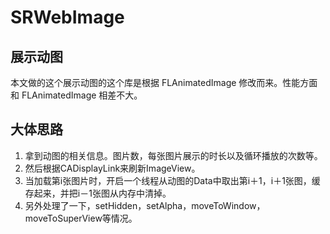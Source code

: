 # SRWebImage

## 展示动图
本文做的这个展示动图的这个库是根据 FLAnimatedImage 修改而来。性能方面和 FLAnimatedImage 相差不大。

## 大体思路

1. 拿到动图的相关信息。图片数，每张图片展示的时长以及循环播放的次数等。
2. 然后根据CADisplayLink来刷新ImageView。
3. 当加载第i张图片时，开启一个线程从动图的Data中取出第i＋1，i＋1张图，缓存起来，并把i－1张图从内存中清掉。
4. 另外处理了一下，setHidden，setAlpha，moveToWindow，moveToSuperView等情况。
